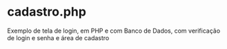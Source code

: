 # cadastro.php
Exemplo de tela de login, em PHP e com Banco de Dados, com verificação de login e senha e área de cadastro 
